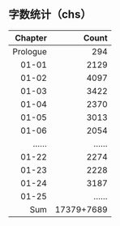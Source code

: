 ## 字数统计（chs）

|Chapter|Count|
|--:|--:|
|Prologue|294|
|01-01|2129|
|01-02|4097|
|01-03|3422|
|01-04|2370|
|01-05|3013|
|01-06|2054|
|……|……|
|01-22|2274|
|01-23|2228|
|01-24|3187|
|01-25|……|
|Sum|17379+7689|
